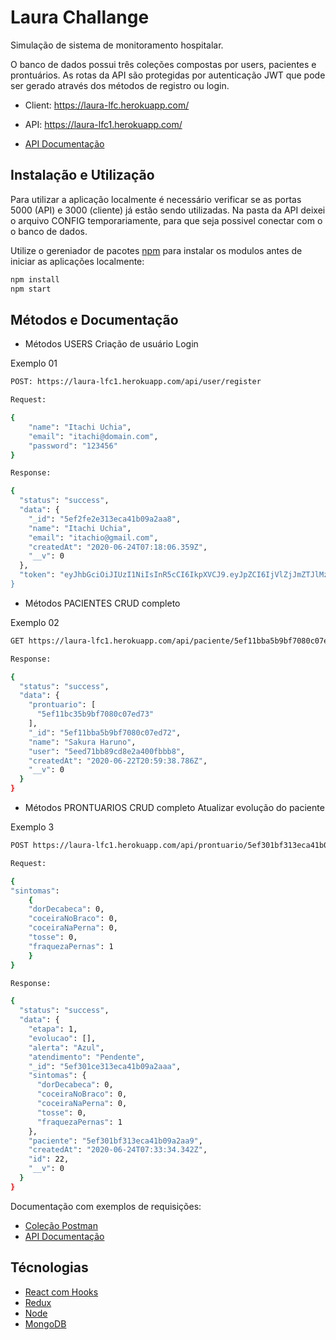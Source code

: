 # Laura Challange

Simulação de sistema de monitoramento hospitalar.

O banco de dados possui três coleções compostas por users, pacientes e prontuários. 
As rotas da API são protegidas por autenticação JWT que pode ser gerado através dos métodos de registro ou login.

- Client: https://laura-lfc.herokuapp.com/

- API: https://laura-lfc1.herokuapp.com/

- [API Documentação](https://documenter.getpostman.com/view/11792698/SzzrWtA3?version=latest)

## Instalação e Utilização

Para utilizar a aplicação localmente é necessário verificar se as portas 5000 (API) e 3000 (cliente) já estão sendo utilizadas. 
Na pasta da API deixei o arquivo CONFIG temporariamente, para que seja possivel conectar com o o banco de dados.

Utilize o gereniador de pacotes [npm](https://docs.npmjs.com/) para instalar os modulos antes de iniciar as aplicações localmente:

```bash
npm install
npm start
```
## Métodos e Documentação

- Métodos USERS 
Criação de usuário
Login

Exemplo 01

```bash
POST: https://laura-lfc1.herokuapp.com/api/user/register

Request:

{
    "name": "Itachi Uchia",
    "email": "itachi@domain.com",
    "password": "123456"
}

Response:

{
  "status": "success",
  "data": {
    "_id": "5ef2fe2e313eca41b09a2aa8",
    "name": "Itachi Uchia",
    "email": "itachio@gmail.com",
    "createdAt": "2020-06-24T07:18:06.359Z",
    "__v": 0
  },
  "token": "eyJhbGciOiJIUzI1NiIsInR5cCI6IkpXVCJ9.eyJpZCI6IjVlZjJmZTJlMzEzZWNhNDFiMDlhMmFhOCIsImlhdCI6MTU
}
```

- Métodos PACIENTES
CRUD completo

Exemplo 02

```bash
GET https://laura-lfc1.herokuapp.com/api/paciente/5ef11bba5b9bf7080c07ed72

Response:

{
  "status": "success",
  "data": {
    "prontuario": [
      "5ef11bc35b9bf7080c07ed73"
    ],
    "_id": "5ef11bba5b9bf7080c07ed72",
    "name": "Sakura Haruno",
    "user": "5eed71bb89cd8e2a400fbbb8",
    "createdAt": "2020-06-22T20:59:38.786Z",
    "__v": 0
  }
}
```

- Métodos PRONTUARIOS
CRUD completo 
Atualizar evolução do paciente

Exemplo 3

```bash
POST https://laura-lfc1.herokuapp.com/api/prontuario/5ef301bf313eca41b09a2aa9

Request:

{
"sintomas": 
	{
	"dorDecabeca": 0,
	"coceiraNoBraco": 0,
	"coceiraNaPerna": 0,
	"tosse": 0,
	"fraquezaPernas": 1
	}			
}

Response:

{
  "status": "success",
  "data": {
    "etapa": 1,
    "evolucao": [],
    "alerta": "Azul",
    "atendimento": "Pendente",
    "_id": "5ef301ce313eca41b09a2aaa",
    "sintomas": {
      "dorDecabeca": 0,
      "coceiraNoBraco": 0,
      "coceiraNaPerna": 0,
      "tosse": 0,
      "fraquezaPernas": 1
    },
    "paciente": "5ef301bf313eca41b09a2aa9",
    "createdAt": "2020-06-24T07:33:34.342Z",
    "id": 22,
    "__v": 0
  }
}
```

Documentação com exemplos de requisições:

- [Coleção Postman](https://www.getpostman.com/collections/f8f42faaf8a21e6e2adf)
- [API Documentação](https://documenter.getpostman.com/view/11792698/SzzrWtA3?version=latest)

## Técnologias

- [React com Hooks](https://reactjs.org/docs/getting-started.html)
- [Redux](https://redux.js.org/)
- [Node](https://nodejs.org/en/)
- [MongoDB](https://www.mongodb.com)



